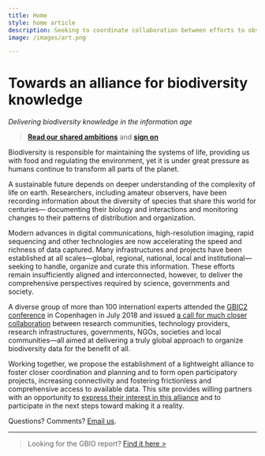 ```yaml
---
title: Home
style: home article
description: Seeking to coordinate collaboration between efforts to observe, measure and model the living planet while supporting connected solutions to answer key questions about life on Earth
image: /images/art.png

---
```

Towards an alliance for biodiversity knowledge
===================

_Delivering biodiversity knowledge in the information age_

> [__Read our shared ambitions__](../shared-ambitions) and [__sign on__](../sign)

Biodiversity is responsible for maintaining the systems of life, providing us with food and regulating the environment, yet it is under great pressure as humans continue to transform all parts of the planet.

A sustainable future depends on deeper understanding of the complexity of life on earth. Researchers, including amateur observers, have been recording information about the diversity of species that share this world for centuries— documenting their biology and interactions and monitoring changes to their patterns of distribution and organization.
 
Modern advances in digital communications, high-resolution imaging, rapid sequencing and other technologies are now accelerating the speed and richness of data captured. Many infrastructures and projects have been established at all scales—global, regional, national, local and institutional—seeking to handle, organize and curate this information. These efforts remain insufficiently aligned and interconnected, however, to deliver the comprehensive perspectives required by science, governments and society.
 
A diverse group of more than 100 internationl experts attended the [GBIC2 conference](../gbic2/2018-conference/) in Copenhagen in July 2018 and issued [a call for much closer collaboration](../shared-ambitions) between research communities, technology providers, research infrastructures, governments, NGOs, societies and local communities—all aimed at delivering a truly global approach to organize biodiversity data for the benefit of all.

Working together, we propose the establishment of a lightweight alliance to foster closer coordination and planning and to form open participatory projects, increasing connectivity and fostering frictionless and comprehensive access to available data. This site provides willing partners with an opportunity to [express their interest in this alliance](../sign) and to participate in the next steps toward making it a reality.

Questions? Comments? [Email us](mailto:alliance@gbif.org).

-----
> Looking for the GBIO report? [Find it here >](https://doi.org/10.15468/6jxa-yb44)